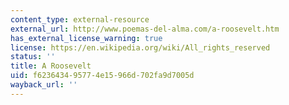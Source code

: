 ```yaml
---
content_type: external-resource
external_url: http://www.poemas-del-alma.com/a-roosevelt.htm
has_external_license_warning: true
license: https://en.wikipedia.org/wiki/All_rights_reserved
status: ''
title: A Roosevelt
uid: f6236434-9577-4e15-966d-702fa9d7005d
wayback_url: ''
---
```


